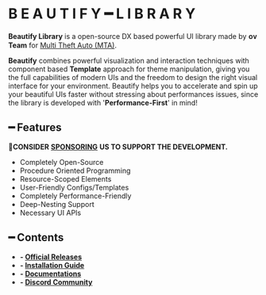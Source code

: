 # B E A U T I F Y ━ L I B R A R Y

**Beautify Library** is a open-source DX based powerful UI library made by **ᴏᴠ Team** for [Multi Theft Auto \(MTA\)](https://multitheftauto.com/).

**Beautify** combines powerful visualization and interaction techniques with component based **Template** approach for theme manipulation, giving you the full capabilities of modern UIs and the freedom to design the right visual interface for your environment. Beautify helps you to accelerate and spin up your beautiful UIs faster without stressing about performances issues, since the library is developed with '**Performance-First**' in mind!

## ━ Features

💎**CONSIDER** [**SPONSORING**](https://ko-fi.com/ovileamriam) **US TO SUPPORT THE DEVELOPMENT.**

* Completely Open-Source
* Procedure Oriented Programming
* Resource-Scoped Elements
* User-Friendly Configs/Templates
* Completely Performance-Friendly
* Deep-Nesting Support
* Necessary UI APIs

## ━ Contents

* **- [Official Releases](https://github.com/OvileAmriam/MTA-Beautify-Library/releases)**
* **- [Installation Guide](https://ovileamriam.gitbook.io/beautify-library/v/Documentation/)**
* **- [Documentations](https://ovileamriam.gitbook.io/beautify-library/v/Documentation/glossary/getting_started)**
* **- [Discord Community](http://discord.gg/sVCnxPW)**
